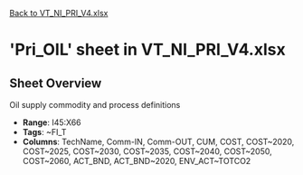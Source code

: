 [Back to VT_NI_PRI_V4.xlsx](README.md)

# 'Pri_OIL' sheet in VT_NI_PRI_V4.xlsx

## Sheet Overview

Oil supply commodity and process definitions

- **Range**: I45:X66
- **Tags**: ~FI_T
- **Columns**: TechName, Comm-IN, Comm-OUT, CUM, COST, COST~2020, COST~2025, COST~2030, COST~2035, COST~2040, COST~2050, COST~2060, ACT_BND, ACT_BND~2020, ENV_ACT~TOTCO2

